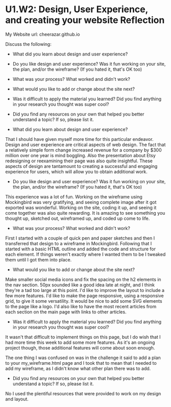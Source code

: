 # U1.W2: Design, User Experience, and creating your website Reflection

My Website url: cheerazar.github.io

Discuss the following:
* What did you learn about design and user experience? 
* Do you like design and user experience? Was it fun working on your site, the plan, and/or the wireframe? (If you hated it, that's OK too)
* What was your process? What worked and didn't work?
* What would you like to add or change about the site next?
* Was it difficult to apply the material you learned? Did you find anything in your research you thought was super cool?
* Did you find any resources on your own that helped you better understand a topic? If so, please list it.



* What did you learn about design and user experience? 

That I should have given myself more time for this particular endeavor. Design and user experience are critical aspects of web design. The fact that a relatively simple form change increased revenue for a company by $300 million over one year is mind boggling. Also the presentation about Etsy redesigning or reexamining their page was also quite insightful. These aspects of design are tantamount to creating a successful and engaging experience for users, which will allow you to obtain additional work. 

 
* Do you like design and user experience? Was it fun working on your site, the plan, and/or the wireframe? (If you hated it, that's OK too)

This experience was a lot of fun. Working on the wireframe using Mockingbird was very gratifying, and seeing complete image after it got exported was wonderful. Working on the site, coding it up, and seeing it come together was also quite rewarding. It is amazing to see something you thought up, sketched out, wireframed up, and coded up come to life. 


* What was your process? What worked and didn't work?

First I started with a couple of quick pen and paper sketches and then I transferred that design to a wireframe in Mockingbird. Following that I started with a basic HTML outline and added the code and structure for each element. If things weren't exactly where I wanted them to be I tweaked them until I got them into place. 


* What would you like to add or change about the site next?

Make smaller social media icons and fix the spacing on the h2 elements in the nav section.  50px sounded like a good idea late at night, and I think they're a tad too large at this point. I'd like to improve the layout to include a few more features. I'd like to make the page responsive, using a responsive grid, to give it some versatility. It would be nice to add some SVG elements to the page like a logo. I'd also like to have the most recent articles from each section on the main page with links to other articles. 


* Was it difficult to apply the material you learned? Did you find anything in your research you thought was super cool?

It wasn't that difficult to implement things on this page, but I do wish that I had more time this week to add some more features. As it's an ongoing project though, those additional features will come about soon enough. 

The one thing I was confused on was in the challenge it said to add a plan to your my_wireframe.html page and I took that to mean that I needed to add my wireframe, as I didn't know what other plan there was to add. 

* Did you find any resources on your own that helped you better understand a topic? If so, please list it.

No I used the plentiful resources that were provided to work on my design and layout. 